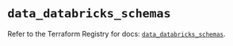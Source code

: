 # `data_databricks_schemas`

Refer to the Terraform Registry for docs: [`data_databricks_schemas`](https://registry.terraform.io/providers/databricks/databricks/1.51.0/docs/data-sources/schemas).
